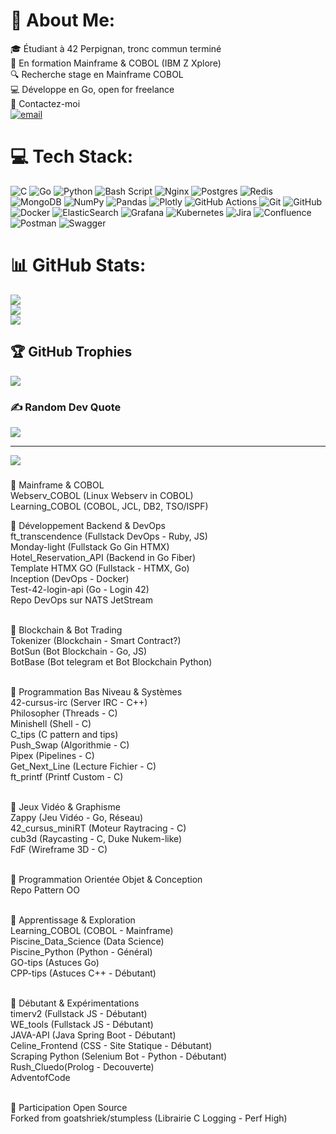 # 💫 About Me:
🎓 Étudiant à 42 Perpignan, tronc commun terminé<br>
📌 En formation Mainframe & COBOL (IBM Z Xplore)<br>
🔍 Recherche stage en Mainframe COBOL<br>
💻 Développe en Go, open for freelance<br>
📩 Contactez-moi<br>
[![email](https://img.shields.io/badge/Email-D14836?logo=gmail&logoColor=white)](mailto:group.jbjd@gmail.com) 

# 💻 Tech Stack:
![C](https://img.shields.io/badge/c-%2300599C.svg?style=for-the-badge&logo=c&logoColor=white) ![Go](https://img.shields.io/badge/go-%2300ADD8.svg?style=for-the-badge&logo=go&logoColor=white) ![Python](https://img.shields.io/badge/python-3670A0?style=for-the-badge&logo=python&logoColor=ffdd54) ![Bash Script](https://img.shields.io/badge/bash_script-%23121011.svg?style=for-the-badge&logo=gnu-bash&logoColor=white) ![Nginx](https://img.shields.io/badge/nginx-%23009639.svg?style=for-the-badge&logo=nginx&logoColor=white) ![Postgres](https://img.shields.io/badge/postgres-%23316192.svg?style=for-the-badge&logo=postgresql&logoColor=white) ![Redis](https://img.shields.io/badge/redis-%23DD0031.svg?style=for-the-badge&logo=redis&logoColor=white) ![MongoDB](https://img.shields.io/badge/MongoDB-%234ea94b.svg?style=for-the-badge&logo=mongodb&logoColor=white) ![NumPy](https://img.shields.io/badge/numpy-%23013243.svg?style=for-the-badge&logo=numpy&logoColor=white) ![Pandas](https://img.shields.io/badge/pandas-%23150458.svg?style=for-the-badge&logo=pandas&logoColor=white) ![Plotly](https://img.shields.io/badge/Plotly-%233F4F75.svg?style=for-the-badge&logo=plotly&logoColor=white) ![GitHub Actions](https://img.shields.io/badge/github%20actions-%232671E5.svg?style=for-the-badge&logo=githubactions&logoColor=white) ![Git](https://img.shields.io/badge/git-%23F05033.svg?style=for-the-badge&logo=git&logoColor=white) ![GitHub](https://img.shields.io/badge/github-%23121011.svg?style=for-the-badge&logo=github&logoColor=white) ![Docker](https://img.shields.io/badge/docker-%230db7ed.svg?style=for-the-badge&logo=docker&logoColor=white) ![ElasticSearch](https://img.shields.io/badge/-ElasticSearch-005571?style=for-the-badge&logo=elasticsearch) ![Grafana](https://img.shields.io/badge/grafana-%23F46800.svg?style=for-the-badge&logo=grafana&logoColor=white) ![Kubernetes](https://img.shields.io/badge/kubernetes-%23326ce5.svg?style=for-the-badge&logo=kubernetes&logoColor=white) ![Jira](https://img.shields.io/badge/jira-%230A0FFF.svg?style=for-the-badge&logo=jira&logoColor=white) ![Confluence](https://img.shields.io/badge/confluence-%23172BF4.svg?style=for-the-badge&logo=confluence&logoColor=white) ![Postman](https://img.shields.io/badge/Postman-FF6C37?style=for-the-badge&logo=postman&logoColor=white) ![Swagger](https://img.shields.io/badge/-Swagger-%23Clojure?style=for-the-badge&logo=swagger&logoColor=white)
# 📊 GitHub Stats:
![](https://github-readme-stats.vercel.app/api?username=JeanBaptisteDurand&theme=radical&hide_border=false&include_all_commits=false&count_private=true)<br/>
![](https://nirzak-streak-stats.vercel.app/?user=JeanBaptisteDurand&theme=radical&hide_border=false)<br/>
![](https://github-readme-stats.vercel.app/api/top-langs/?username=JeanBaptisteDurand&theme=radical&hide_border=false&include_all_commits=false&count_private=true&layout=compact)

## 🏆 GitHub Trophies
![](https://github-profile-trophy.vercel.app/?username=JeanBaptisteDurand&theme=radical&no-frame=false&no-bg=true&margin-w=4)

### ✍️ Random Dev Quote
![](https://quotes-github-readme.vercel.app/api?type=horizontal&theme=radical)

---
[![](https://visitcount.itsvg.in/api?id=JeanBaptisteDurand&icon=0&color=0)](https://visitcount.itsvg.in)

<!-- Proudly created with GPRM ( https://gprm.itsvg.in ) -->

###

<p align="left">
🔹 Mainframe & COBOL<br>
Webserv_COBOL (Linux Webserv in COBOL)<br>
Learning_COBOL (COBOL, JCL, DB2, TSO/ISPF)<br>

🔹 Développement Backend & DevOps<br>
ft_transcendence (Fullstack DevOps - Ruby, JS)<br>
Monday-light (Fullstack Go Gin HTMX)<br>
Hotel_Reservation_API (Backend in Go Fiber)<br>
Template HTMX GO (Fullstack - HTMX, Go)<br>
Inception (DevOps - Docker)<br>
Test-42-login-api (Go - Login 42)<br>
Repo DevOps sur NATS JetStream<br>
<br>

🔹 Blockchain & Bot Trading<br>
Tokenizer (Blockchain - Smart Contract?)<br>
BotSun (Bot Blockchain - Go, JS)<br>
BotBase (Bot telegram et Bot Blockchain Python)<br>
<br>

🔹 Programmation Bas Niveau & Systèmes<br>
42-cursus-irc (Server IRC - C++)<br>
Philosopher (Threads - C)<br>
Minishell (Shell - C)<br>
C_tips (C pattern and tips)<br>
Push_Swap (Algorithmie - C)<br>
Pipex (Pipelines - C)<br>
Get_Next_Line (Lecture Fichier - C)<br>
ft_printf (Printf Custom - C)<br>
<br>

🔹 Jeux Vidéo & Graphisme<br>
Zappy (Jeu Vidéo - Go, Réseau)<br>
42_cursus_miniRT (Moteur Raytracing - C)<br>
cub3d (Raycasting - C, Duke Nukem-like)<br>
FdF (Wireframe 3D - C)<br>
<br>

🔹 Programmation Orientée Objet & Conception<br>
Repo Pattern OO<br>
<br>

🔹 Apprentissage & Exploration<br>
Learning_COBOL (COBOL - Mainframe)<br>
Piscine_Data_Science (Data Science)<br>
Piscine_Python (Python - Général)<br>
GO-tips (Astuces Go)<br>
CPP-tips (Astuces C++ - Débutant)<br>
<br>

🔹 Débutant & Expérimentations<br>
timerv2 (Fullstack JS - Débutant)<br>
WE_tools (Fullstack JS - Débutant)<br>
JAVA-API (Java Spring Boot - Débutant)<br>
Celine_Frontend (CSS - Site Statique - Débutant)<br>
Scraping Python (Selenium Bot - Python - Débutant)<br>
Rush_Cluedo(Prolog - Decouverte)<br>
AdventofCode<br>
<br>

🔹 Participation Open Source<br>
Forked from goatshriek/stumpless (Librairie C Logging - Perf High)</p>

###